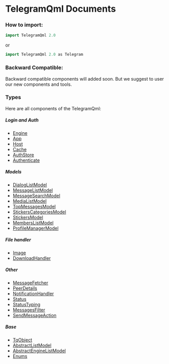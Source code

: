 # TelegramQml Documents

### How to import:

```c++
import TelegramQml 2.0
```

or

```c++
import TelegramQml 2.0 as Telegram
```

### Backward Compatible:

Backward compatible components will added soon. But we suggest to user our new components and tools.

### Types

Here are all components of the TelegramQml:


##### Login and Auth

 * [Engine](engine.md)
 * [App](app.md)
 * [Host](host.md)
 * [Cache](cache.md)
 * [AuthStore](authstore.md)
 * [Authenticate](authenticate.md)

##### Models

 * [DialogListModel](dialoglistmodel.md)
 * [MessageListModel](messagelistmodel.md)
 * [MessageSearchModel](messagesearchmodel.md)
 * [MediaListModel](medialistmodel.md)
 * [TopMessagesModel](topmessagesmodel.md)
 * [StickersCategoriesModel](stickerscategoriesmodel.md)
 * [StickersModel](stickersmodel.md)
 * [MembersListModel](memberslistmodel.md)
 * [ProfileManagerModel](profilemanagermodel.md)

##### File handler

 * [Image](image.md)
 * [DownloadHandler](downloadhandler.md)

##### Other

 * [MessageFetcher](messagefetcher.md)
 * [PeerDetails](peerdetails.md)
 * [NotificationHandler](notificationhandler.md)
 * [Status](status.md)
 * [StatusTyping](statustyping.md)
 * [MessagesFilter](messagesfilter.md)
 * [SendMessageAction](sendmessageaction.md)

##### Base

 * [TqObject](tqobject.md)
 * [AbstractListModel](abstractlistmodel.md)
 * [AbstractEngineListModel](abstractenginelistmodel.md)
 * [Enums](enums.md)

